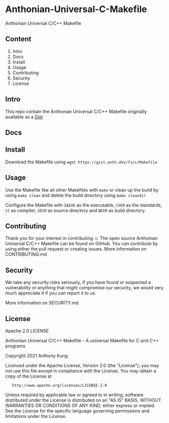 # Anthonian-Universal-C-Makefile

Anthonian Universal C/C++ Makefile

## Content

1. Intro
2. Docs
3. Install
4. Usage
5. Contributing
6. Security
7. License

## Intro

This repo contain the Anthonian Universal C/C++ Makefile originally available as a [Gist](https://gist.github.com/Anthonykung/698f4a2ba49fbc0c054f7f4a4c9d5cd0)

## Docs

## Install

Download the Makefile using `wget https://gist.anth.dev/fs/c/Makefile`

## Usage

Use the Makefile like all other Makefiles with `make` or clean up the build by using `make clean` and delete the build directory using `make cleandir`

Configure the Makefile with `IAEXE` as the executable, `CVER` as the standards, `CC` as compiler, `SDIR` as source directory and `BDIR` as build directory.

## Contributing

Thank you for your interest in contributing ☺ The open source Anthonian Universal C/C++ Makefile can be found on GitHub. You can contribute by using either the pull request or creating issues. More information on CONTRIBUTING.md

## Security

We take any security risks seriously, if you have found or suspected a vulnerability or anything that might compromise our security, we would very much appreciate it if you can report it to us.

More information on SECURITY.md

## License

Apache 2.0 LICENSE

Anthonian Universal C/C++ Makefile - A universal Makefile for C and C++ programs

Copyright 2021 Anthony Kung

Licensed under the Apache License, Version 2.0 (the "License"); you may not use this file except in compliance with the License. You may obtain a copy of the License at
```
   http://www.apache.org/licenses/LICENSE-2.0
```
Unless required by applicable law or agreed to in writing, software distributed under the License is distributed on an "AS IS" BASIS, WITHOUT WARRANTIES OR CONDITIONS OF ANY KIND, either express or implied. See the License for the specific language governing permissions and limitations under the License.
